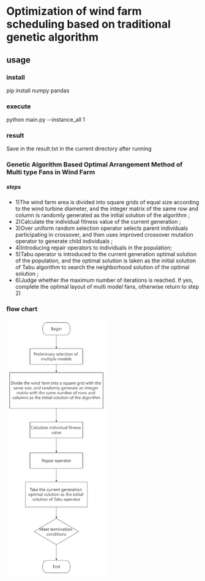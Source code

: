 # Optimization of wind farm scheduling based on traditional genetic algorithm
 
## usage

### install

  pip install numpy pandas

### execute
  python main.py --instance_all 1

### result
  Save in the result.txt in the current directory after running


### Genetic Algorithm Based Optimal Arrangement Method of Multi type Fans in Wind Farm
##### steps
- 1)The wind farm area is divided into square grids of equal size according to the wind turbine diameter, and the integer matrix of the same row and column is randomly generated as the initial solution of the algorithm ;
- 2)Calculate the individual fitness value of the current generation ;
- 3)Over uniform random selection operator selects parent individuals participating in crossover, and then uses improved crossover mutation operator to generate child individuals ;
- 4)Introducing repair operators to individuals in the population;
- 5)Tabu operator is introduced to the current generation optimal solution of the population, and the optimal solution is taken as the initial solution of Tabu algorithm to search the neighborhood solution of the optimal solution ;
- 6)Judge whether the maximum number of iterations is reached. If yes, complete the optimal layout of multi model fans, otherwise return to step 2)
### flow chart
![avatar](./step.png)
